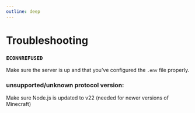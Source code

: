 ```yaml
---
outline: deep
---
```


# Troubleshooting

### `ECONNREFUSED`
Make sure the server is up and that you've configured the `.env` file properly.

### unsupported/unknown protocol version:
Make sure Node.js is updated to v22 (needed for newer versions of Minecraft)